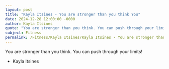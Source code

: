 ```yaml
---
layout: post
title: "Kayla Itsines - You are stronger than you think You"
date: 2024-12-28 12:00:00 -0000
author: Kayla Itsines
quote: "You are stronger than you think. You can push through your limits!"
subject: Fitness
permalink: /Fitness/Kayla Itsines/Kayla Itsines - You are stronger than you think You
---
```


You are stronger than you think. You can push through your limits!

- Kayla Itsines
